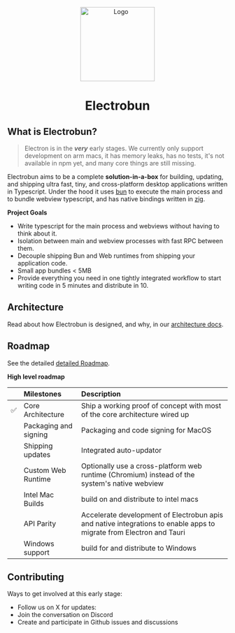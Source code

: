 <p align="center">
  <a href="https://electrobun.dev"><img src="https://github.com/blackboardsh/electrobun/assets/75102186/35b21093-1f29-44bc-a359-57ead6c19ab8" alt="Logo" height=170></a>
</p>
<h1 align="center">Electrobun</h1>


<div align="center">
</div>


## What is Electrobun?
> Electron is in the **_very_** early stages. We currently only support development on arm macs, it has memory leaks, has no tests, it's not available in npm yet, and many core things are still missing.

Electrobun aims to be a complete __solution-in-a-box__ for building, updating, and shipping ultra fast, tiny, and cross-platform desktop applications written in Typescript. 
Under the hood it uses <a href="https://bun.sh">bun</a> to execute the main process and to bundle webview typescript, and has native bindings written in <a href="https://ziglang.org/">zig</a>.

**Project Goals**
- Write typescript for the main process and webviews without having to think about it.
- Isolation between main and webview processes with fast RPC between them.
- Decouple shipping Bun and Web runtimes from shipping your application code.
- Small app bundles < 5MB
- Provide everything you need in one tightly integrated workflow to start writing code in 5 minutes and distribute in 10.


## Architecture
Read about how Electrobun is designed, and why, in our <a href="">architecture docs</a>.


## Roadmap
See the detailed <a href="">detailed Roadmap</a>.

**High level roadmap**

|    | Milestones         | Description                                                                                                     |
|:---| :----------------- | :-------------------------------------------------------------------------------------------------------------- |
| ✅ | Core Architecture  | Ship a working proof of concept with most of the core architecture wired up
|    | Packaging and signing  | Packaging and code signing for MacOS
|    | Shipping updates  | Integrated auto-updator
|    | Custom Web Runtime  | Optionally use a cross-platform web runtime (Chromium) instead of the system's native webview
|    | Intel Mac Builds    | build on and distribute to intel macs
|    | API Parity    | Accelerate development of Electrobun apis and native integrations to enable apps to migrate from Electron and Tauri
|    | Windows support    | build for and distribute to Windows

## Contributing
Ways to get involved at this early stage:
- Follow us on X for updates:
- Join the conversation on Discord
- Create and participate in Github issues and discussions
